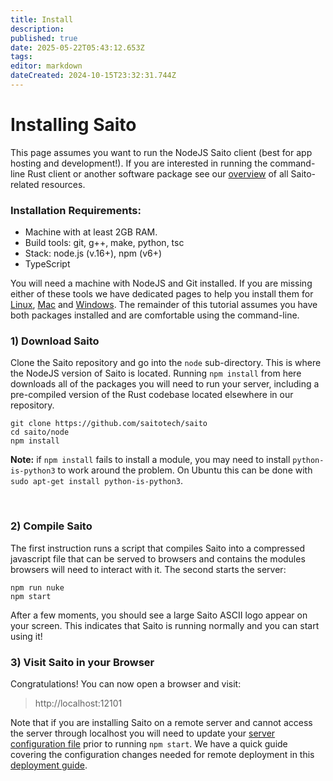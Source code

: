 ```yaml
---
title: Install
description: 
published: true
date: 2025-05-22T05:43:12.653Z
tags: 
editor: markdown
dateCreated: 2024-10-15T23:32:31.744Z
---
```


# Installing Saito

This page assumes you want to run the NodeJS Saito client (best for app hosting and development!). If you are interested in running the command-line Rust client or another software package see our [overview](/install/overview) of all Saito-related resources.

### Installation Requirements:

- Machine with at least 2GB RAM.
- Build tools: git, g++, make, python, tsc
- Stack: node.js (v.16+), npm (v6+)
- TypeScript

You will need a machine with NodeJS and Git installed. If you are missing either of these tools we have dedicated pages to help you install them for [Linux](/install/linux), [Mac](/install/mac) and [Windows](/install/windows). The remainder of this tutorial assumes you have both packages installed and are comfortable using the command-line.


### 1) Download Saito

Clone the Saito repository and go into the ```node``` sub-directory. This is where the NodeJS version of Saito is located. Running ```npm install``` from here downloads all of the packages you will need to run your server, including a pre-compiled version of the Rust codebase located elsewhere in our repository.

```
git clone https://github.com/saitotech/saito
cd saito/node
npm install
```

**Note:** if ```npm install``` fails to install a module, you may need to install `python-is-python3` to work around the problem. On Ubuntu this can be done with ```sudo apt-get install python-is-python3```.

<br />


### 2) Compile Saito

The first instruction runs a script that compiles Saito into a compressed javascript file that can be served to browsers and contains the modules browsers will need to interact with it. The second starts the server:

```
npm run nuke
npm start
```

After a few moments, you should see a large Saito ASCII logo appear on your screen. This indicates that Saito is running normally and you can start using it!

### 3) Visit Saito in your Browser

Congratulations! You can now open a browser and visit:

> http://localhost:12101

Note that if you are installing Saito on a remote server and cannot access the server through localhost you will need to update your [server configuration file](/configuration/wallet) prior to running ```npm start```. We have a quick guide covering the configuration changes needed for remote deployment in this [deployment guide](/install/deploy).
